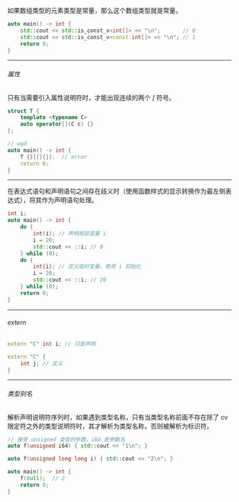 如果数组类型的元素类型是常量，那么这个数组类型就是常量。

```cpp
auto main() -> int {
    std::cout << std::is_const_v<int[]> << "\n";       // 0
    std::cout << std::is_const_v<const int[]> << "\n"; // 1
    return 0;
}
```

---

###### 属性

只有当需要引入属性说明符时，才能出现连续的两个 _[_ 符号。

```cpp
struct T {
    template <typename C>
    auto operator[](C c) {}
};

// wqd
auto main() -> int {
    T {}[[]{}];  // error
    return 0;
}
```

---

在表达式语句和声明语句之间存在歧义时（使用函数样式的显示转换作为最左侧表达式），将其作为声明语句处理。

```cpp
int i;
auto main() -> int {
    do {
        int(i); // 声明局部变量 i
        i = 20;
        std::cout << ::i; // 0
    } while (0);
    do {
        int{i}; // 定义临时变量，使用 i 初始化
        i = 20;
        std::cout << ::i; // 20
    } while (0);
    return 0;
}
```

---

###### extern

```cpp
extern "C" int i; // 只是声明

extern "C" {
    int j; // 定义
}
```

---

###### 类型别名

解析声明说明符序列时，如果遇到类型名称，只有当类型名称前面不存在除了 cv 限定符之外的类型说明符时，其才解析为类型名称，否则被解析为标识符。

```cpp
// 接受 unsigned 类型的参数，i64 是参数名
auto f(unsigned i64) { std::cout << "1\n"; }

auto f(unsigned long long i) { std::cout << "2\n"; }

auto main() -> int {
    f(0ull);  // 2
    return 0;
}
```

